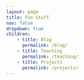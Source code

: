 ```yaml
---
layout: page
title: Fun Stuff
nav: false
dropdown: true
children:
    - title: Blog
      permalink: /blog/
    - title: Teaching
      permalink: /teaching/
    - title: Projects
      permalink: /projects/
---
```

